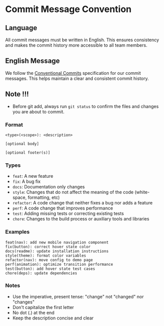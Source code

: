 # Commit Message Convention

## Language

All commit messages must be written in English. This ensures consistency and makes the commit history more accessible to all team members.

## English Message

We follow the [Conventional Commits](https://www.conventionalcommits.org/) specification for our commit messages. This helps maintain a clear and consistent commit history.

## Note !!!

- Before git add, always run `git status` to confirm the files and changes you are about to commit.

### Format

```
<type>(<scope>): <description>

[optional body]

[optional footer(s)]
```

### Types

- `feat`: A new feature
- `fix`: A bug fix
- `docs`: Documentation only changes
- `style`: Changes that do not affect the meaning of the code (white-space, formatting, etc)
- `refactor`: A code change that neither fixes a bug nor adds a feature
- `perf`: A code change that improves performance
- `test`: Adding missing tests or correcting existing tests
- `chore`: Changes to the build process or auxiliary tools and libraries

### Examples

```
feat(nav): add new mobile navigation component
fix(button): correct hover state color
docs(readme): update installation instructions
style(theme): format color variables
refactor(nav): move config to demo page
perf(animation): optimize transition performance
test(button): add hover state test cases
chore(deps): update dependencies
```

### Notes

- Use the imperative, present tense: "change" not "changed" nor "changes"
- Don't capitalize the first letter
- No dot (.) at the end
- Keep the description concise and clear 
